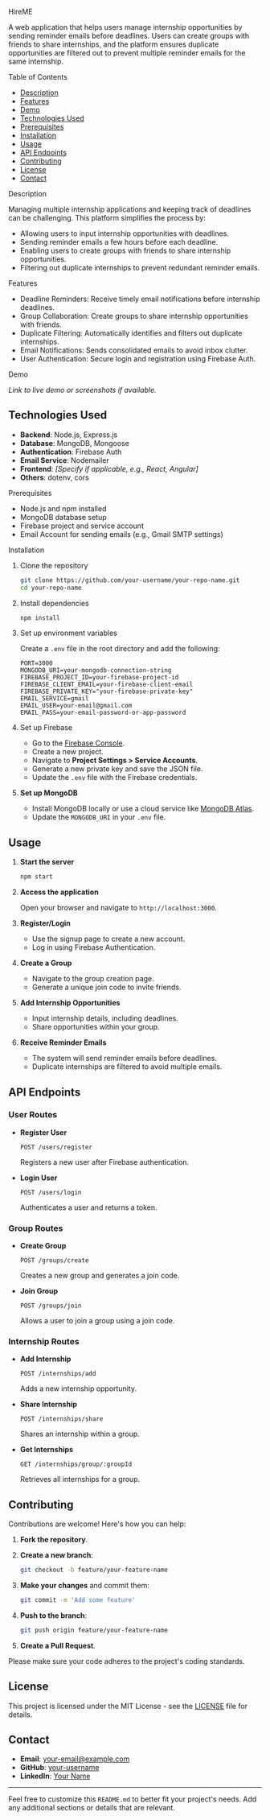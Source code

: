 HireME

A web application that helps users manage internship opportunities by sending reminder emails before deadlines. Users can create groups with friends to share internships, and the platform ensures duplicate opportunities are filtered out to prevent multiple reminder emails for the same internship.

Table of Contents

- [Description](#description)
- [Features](#features)
- [Demo](#demo)
- [Technologies Used](#technologies-used)
- [Prerequisites](#prerequisites)
- [Installation](#installation)
- [Usage](#usage)
- [API Endpoints](#api-endpoints)
- [Contributing](#contributing)
- [License](#license)
- [Contact](#contact)

Description

Managing multiple internship applications and keeping track of deadlines can be challenging. This platform simplifies the process by:

- Allowing users to input internship opportunities with deadlines.
- Sending reminder emails a few hours before each deadline.
- Enabling users to create groups with friends to share internship opportunities.
- Filtering out duplicate internships to prevent redundant reminder emails.

Features

- Deadline Reminders: Receive timely email notifications before internship deadlines.
- Group Collaboration: Create groups to share internship opportunities with friends.
- Duplicate Filtering: Automatically identifies and filters out duplicate internships.
- Email Notifications: Sends consolidated emails to avoid inbox clutter.
- User Authentication: Secure login and registration using Firebase Auth.

Demo

*Link to live demo or screenshots if available.*

## Technologies Used

- **Backend**: Node.js, Express.js
- **Database**: MongoDB, Mongoose
- **Authentication**: Firebase Auth
- **Email Service**: Nodemailer
- **Frontend**: *[Specify if applicable, e.g., React, Angular]*
- **Others**: dotenv, cors

Prerequisites

- Node.js and npm installed
- MongoDB database setup
- Firebase project and service account
- Email Account for sending emails (e.g., Gmail SMTP settings)

Installation

1. Clone the repository

   ```bash
   git clone https://github.com/your-username/your-repo-name.git
   cd your-repo-name
   ```

2. Install dependencies

   ```bash
   npm install
   ```

3. Set up environment variables

   Create a `.env` file in the root directory and add the following:

   ```env
   PORT=3000
   MONGODB_URI=your-mongodb-connection-string
   FIREBASE_PROJECT_ID=your-firebase-project-id
   FIREBASE_CLIENT_EMAIL=your-firebase-client-email
   FIREBASE_PRIVATE_KEY="your-firebase-private-key"
   EMAIL_SERVICE=gmail
   EMAIL_USER=your-email@gmail.com
   EMAIL_PASS=your-email-password-or-app-password
   ```

4. Set up Firebase

   - Go to the [Firebase Console](https://console.firebase.google.com/).
   - Create a new project.
   - Navigate to **Project Settings > Service Accounts**.
   - Generate a new private key and save the JSON file.
   - Update the `.env` file with the Firebase credentials.

5. **Set up MongoDB**

   - Install MongoDB locally or use a cloud service like [MongoDB Atlas](https://www.mongodb.com/cloud/atlas).
   - Update the `MONGODB_URI` in your `.env` file.

## Usage

1. **Start the server**

   ```bash
   npm start
   ```

2. **Access the application**

   Open your browser and navigate to `http://localhost:3000`.

3. **Register/Login**

   - Use the signup page to create a new account.
   - Log in using Firebase Authentication.

4. **Create a Group**

   - Navigate to the group creation page.
   - Generate a unique join code to invite friends.

5. **Add Internship Opportunities**

   - Input internship details, including deadlines.
   - Share opportunities within your group.

6. **Receive Reminder Emails**

   - The system will send reminder emails before deadlines.
   - Duplicate internships are filtered to avoid multiple emails.

## API Endpoints

### **User Routes**

- **Register User**

  ```http
  POST /users/register
  ```

  Registers a new user after Firebase authentication.

- **Login User**

  ```http
  POST /users/login
  ```

  Authenticates a user and returns a token.

### **Group Routes**

- **Create Group**

  ```http
  POST /groups/create
  ```

  Creates a new group and generates a join code.

- **Join Group**

  ```http
  POST /groups/join
  ```

  Allows a user to join a group using a join code.

### **Internship Routes**

- **Add Internship**

  ```http
  POST /internships/add
  ```

  Adds a new internship opportunity.

- **Share Internship**

  ```http
  POST /internships/share
  ```

  Shares an internship within a group.

- **Get Internships**

  ```http
  GET /internships/group/:groupId
  ```

  Retrieves all internships for a group.

## Contributing

Contributions are welcome! Here's how you can help:

1. **Fork the repository**.

2. **Create a new branch**:

   ```bash
   git checkout -b feature/your-feature-name
   ```

3. **Make your changes** and commit them:

   ```bash
   git commit -m 'Add some feature'
   ```

4. **Push to the branch**:

   ```bash
   git push origin feature/your-feature-name
   ```

5. **Create a Pull Request**.

Please make sure your code adheres to the project's coding standards.

## License

This project is licensed under the MIT License - see the [LICENSE](LICENSE) file for details.

## Contact

- **Email**: [your-email@example.com](mailto:your-email@example.com)
- **GitHub**: [your-username](https://github.com/your-username)
- **LinkedIn**: [Your Name](https://www.linkedin.com/in/your-linkedin-profile)

---

Feel free to customize this `README.md` to better fit your project's needs. Add any additional sections or details that are relevant.
